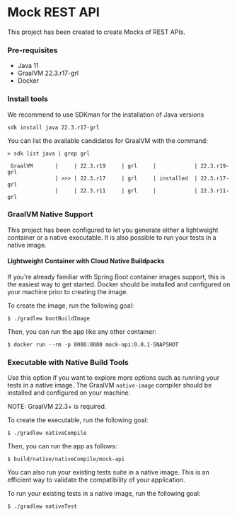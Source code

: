# Mock REST API

This project has been created to create Mocks of REST APIs.

### Pre-requisites

- Java 11
- GraalVM 22.3.r17-grl
- Docker

### Install tools

We recommend to use SDKman for the installation of Java versions

```shell
sdk install java 22.3.r17-grl
```

You can list the available candidates for GraalVM with the command:

```shell
> sdk list java | grep grl

 GraalVM       |     | 22.3.r19     | grl     |            | 22.3.r19-grl        
               | >>> | 22.3.r17     | grl     | installed  | 22.3.r17-grl        
               |     | 22.3.r11     | grl     |            | 22.3.r11-grl 
```

### GraalVM Native Support

This project has been configured to let you generate either a lightweight container or a native executable.
It is also possible to run your tests in a native image.

#### Lightweight Container with Cloud Native Buildpacks
If you're already familiar with Spring Boot container images support, this is the easiest way to get started.
Docker should be installed and configured on your machine prior to creating the image.

To create the image, run the following goal:

```
$ ./gradlew bootBuildImage
```

Then, you can run the app like any other container:

```
$ docker run --rm -p 8080:8080 mock-api:0.0.1-SNAPSHOT
```

### Executable with Native Build Tools
Use this option if you want to explore more options such as running your tests in a native image.
The GraalVM `native-image` compiler should be installed and configured on your machine.

NOTE: GraalVM 22.3+ is required.

To create the executable, run the following goal:

```
$ ./gradlew nativeCompile
```

Then, you can run the app as follows:
```
$ build/native/nativeCompile/mock-api
```

You can also run your existing tests suite in a native image.
This is an efficient way to validate the compatibility of your application.

To run your existing tests in a native image, run the following goal:

```
$ ./gradlew nativeTest
```

